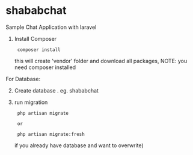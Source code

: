 # shababchat
Sample Chat Application with laravel

1) Install Composer

        composer install

   this will create 'vendor' folder and download all packages, NOTE: you need composer installed

For Database:

2) Create database . eg. shababchat

3) run migration

        php artisan migrate

        or

        php artisan migrate:fresh 

   if you already have database and want to overwrite)


